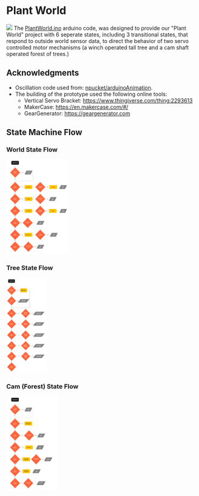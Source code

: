 # Plant World
<img src="/images/plantworld.gif" height="250"></img>
The [PlantWorld.ino](PlantWorld.ino) arduino code, was designed to provide our "Plant World" project with 6 seperate states, including 3 transitional states, that respond to outside world sensor data, to direct the behavior of two servo controlled motor mechanisms (a winch operated tall tree and a cam shaft operated forest of trees.)

## Acknowledgments

  - Oscillation code used from: [npucket/arduinoAnimation](https://github.com/npuckett/arduinoAnimation).
  - The building of the prototype used the following online tools:
    - Vertical Servo Bracket: https://www.thingiverse.com/thing:2293613
    - MakerCase: https://en.makercase.com/#/
    - GearGenerator: https://geargenerator.com

## State Machine Flow
### World State Flow
<img src="/images/WorldState.jpg" height="250"></img>
### Tree State Flow
<img src="/images/TreeState.jpg" height="250"></img>
### Cam (Forest) State Flow
<img src="/images/CamState.jpg" height="250"></img>
